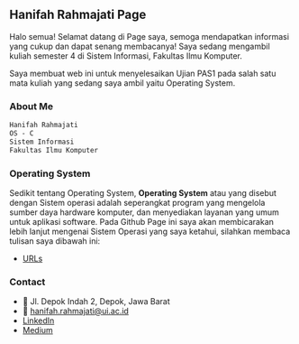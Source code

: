 ## Hanifah Rahmajati Page

Halo semua! Selamat datang di Page saya, semoga mendapatkan informasi yang cukup dan dapat senang membacanya!
Saya sedang mengambil kuliah semester 4 di Sistem Informasi, Fakultas Ilmu Komputer. 

Saya membuat web ini untuk menyelesaikan Ujian PAS1 pada salah satu mata kuliah yang sedang saya ambil yaitu Operating System.

### About Me
```markdown
Hanifah Rahmajati
OS - C
Sistem Informasi
Fakultas Ilmu Komputer
```

### Operating System
Sedikit tentang Operating System, **Operating System** atau yang disebut dengan Sistem operasi adalah seperangkat program yang mengelola sumber daya hardware komputer, dan menyediakan layanan yang umum untuk aplikasi software. 
Pada Github Page ini saya akan membicarakan lebih lanjut mengenai Sistem Operasi yang saya ketahui, silahkan membaca tulisan saya dibawah ini:
- [URLs](https://hanifahrahma.github.io/os201/URLs)


### Contact
- :house_with_garden: Jl. Depok Indah 2, Depok, Jawa Barat
- :e-mail: hanifah.rahmajati@ui.ac.id
- [LinkedIn](https://www.linkedin.com/in/hanifah-rahma-260/)
- [Medium](https://medium.com/@evarrh)



